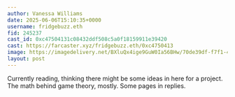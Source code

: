 ```yaml
---
author: Vanessa Williams
date: 2025-06-06T15:10:35+0000
username: fridgebuzz.eth
fid: 245237
cast_id: 0xc47504131c08432ddf508c5a0f18159911e39420
cast: https://farcaster.xyz/fridgebuzz.eth/0xc4750413
image: https://imagedelivery.net/BXluQx4ige9GuW0Ia56BHw/70de39df-f7f1-4688-ba66-d54274bcd700/original
layout: post
---
```

Currently reading, thinking there might be some ideas in here for a project. The math behind game theory, mostly. Some pages in replies.  

<img src='https://imagedelivery.net/BXluQx4ige9GuW0Ia56BHw/70de39df-f7f1-4688-ba66-d54274bcd700/original' alt='' referrerpolicy='no-referrer'/>
